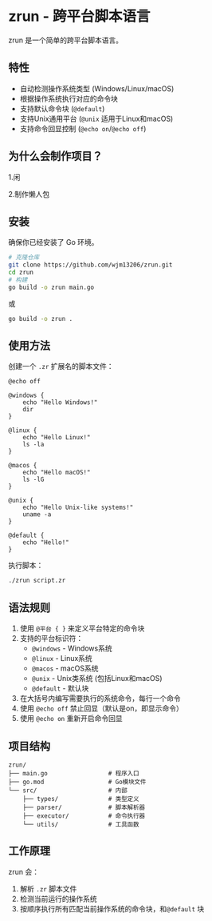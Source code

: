 # zrun - 跨平台脚本语言

zrun 是一个简单的跨平台脚本语言。

## 特性

- 自动检测操作系统类型 (Windows/Linux/macOS)
- 根据操作系统执行对应的命令块
- 支持默认命令块 (`@default`)
- 支持Unix通用平台 (`@unix` 适用于Linux和macOS)
- 支持命令回显控制 (`@echo on`/`@echo off`)

## 为什么会制作项目？

1.闲

2.制作懒人包

## 安装

确保你已经安装了 Go 环境。

```bash
# 克隆仓库
git clone https://github.com/wjm13206/zrun.git
cd zrun
# 构建
go build -o zrun main.go
```

或

```bash
go build -o zrun .
```

## 使用方法

创建一个 `.zr` 扩展名的脚本文件：

```zr
@echo off

@windows {
    echo "Hello Windows!"
    dir
}

@linux {
    echo "Hello Linux!"
    ls -la
}

@macos {
    echo "Hello macOS!"
    ls -lG
}

@unix {
    echo "Hello Unix-like systems!"
    uname -a
}

@default {
    echo "Hello!"
}
```

执行脚本：

```bash
./zrun script.zr
```

## 语法规则

1. 使用 `@平台 { }` 来定义平台特定的命令块
2. 支持的平台标识符：
   - `@windows` - Windows系统
   - `@linux` - Linux系统
   - `@macos` - macOS系统
   - `@unix` - Unix类系统 (包括Linux和macOS)
   - `@default` - 默认块
3. 在大括号内编写需要执行的系统命令，每行一个命令
4. 使用 `@echo off` 禁止回显（默认是on，即显示命令）
5. 使用 `@echo on` 重新开启命令回显

## 项目结构

```
zrun/
├── main.go                 # 程序入口
├── go.mod                  # Go模块文件
└── src/                    # 内部
    ├── types/              # 类型定义
    ├── parser/             # 脚本解析器
    ├── executor/           # 命令执行器
    └── utils/              # 工具函数
```


## 工作原理

zrun 会：
1. 解析 `.zr` 脚本文件
2. 检测当前运行的操作系统
3. 按顺序执行所有匹配当前操作系统的命令块，和`@default` 块

